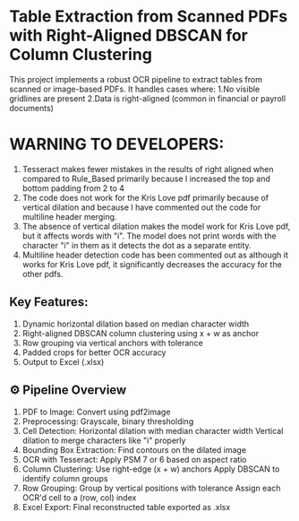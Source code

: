 # Table Extraction from Scanned PDFs with Right-Aligned DBSCAN for Column Clustering
This project implements a robust OCR pipeline to extract tables from scanned or image-based PDFs. It handles cases where:
    1.No visible gridlines are present
    2.Data is right-aligned (common in financial or payroll documents)

# WARNING TO DEVELOPERS:
1. Tesseract makes fewer mistakes in the results of right aligned when compared to Rule_Based primarily because I increased the top and bottom padding from 2 to 4
2. The code does not work for the Kris Love pdf primarily because of vertical dilation and because I have commented out the code for multiline header merging.
3. The absence of vertical dilation makes the model work for Kris Love pdf, but it affects words with "i". The model does not print words with the character "i" in them as it detects the dot as a separate entity.
4. Multiline header detection code has been commented out as although it works for Kris Love pdf, it significantly decreases the accuracy for the other pdfs.

## Key Features:
  1. Dynamic horizontal dilation based on median character width
  2. Right-aligned DBSCAN column clustering using x + w as anchor
  3. Row grouping via vertical anchors with tolerance
  4. Padded crops for better OCR accuracy
  5. Output to Excel (.xlsx)

## ⚙️ Pipeline Overview
  1. PDF to Image: Convert using pdf2image
  2. Preprocessing: Grayscale, binary thresholding
  3. Cell Detection:
      Horizontal dilation with median character width
      Vertical dilation to merge characters like "i" properly
  4. Bounding Box Extraction: Find contours on the dilated image
  5. OCR with Tesseract: Apply PSM 7 or 6 based on aspect ratio
  6. Column Clustering:
      Use right-edge (x + w) anchors
      Apply DBSCAN to identify column groups
  7. Row Grouping:
      Group by vertical positions with tolerance
      Assign each OCR'd cell to a (row, col) index
  8. Excel Export: Final reconstructed table exported as .xlsx


